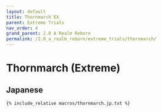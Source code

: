 ```yaml
---
layout: default
title: Thornmarch EX
parent: Extreme Trials
nav_order: 4
grand_parent: 2.0 A Realm Reborn
permalink: /2.0_a_realm_reborn/extreme_trials/thornmarch/
---
```


# Thornmarch (Extreme)

## Japanese
```
{% include_relative macros/thornmarch.jp.txt %}
```
